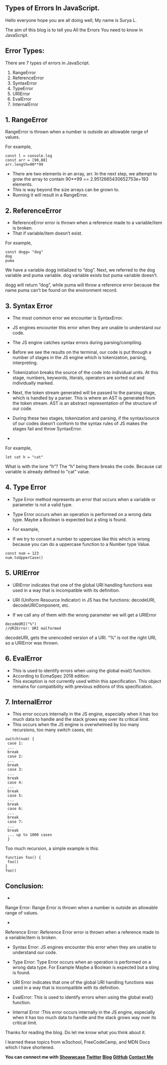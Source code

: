 ## Types of Errors In JavaScript.

Hello everyone hope you are all doing well, My name is Surya L.

The aim of this blog is to tell you All the Errors You need to know in JavaScript.

## Error Types:
There are 7 types of errors in JavaScript.

1. RangeError
2. ReferenceError
3. SyntaxError
4. TypeError
5. URIError
6. EvalError
7. InternalError

## 1. RangeError

RangeError is thrown when a number is outside an allowable range of values.

For example,

```
const l = console.log
const arr = [90,88]
arr.length=90**99
```
- There are two elements in an array, arr. In the next step, we attempt to grow the array to contain 90**99 == 2.9512665430652753e+193 elements. 
- This is way beyond the size arrays can be grown to. 
- Running it will result in a RangeError.

## 2. ReferenceError
- ReferenceError error is thrown when a reference made to a variable/item is broken. 
- That if variable/item doesn’t exist.

For example,

```
const dogg= "dog"
dog
puma
```
We have a variable dogg initialized to “dog”. Next, we referred to the dog variable and puma variable. dog variable exists but puma variable doesn’t.

dogg will return “dog”, while puma will throw a reference error because the name puma can’t be found on the environment record.

## 3. Syntax Error
- The most common error we encounter is SyntaxError. 
- JS engines encounter this error when they are unable to understand our code.
- The JS engine catches syntax errors during parsing/compiling. 
- Before we see the results on the terminal, our code is put through a number of stages in the JS engine which is tokenization, parsing, interpreting.

- Tokenization breaks the source of the code into individual units. At this stage, numbers, keywords, literals, operators are sorted out and individually marked.

- Next, the token stream generated will be passed to the parsing stage, which is handled by a parser. This is where an AST is generated from the token stream. AST is an abstract representation of the structure of our code.

- During these two stages, tokenization and parsing, if the syntax/source of our codes doesn’t conform to the syntax rules of JS makes the stages fail and throw SyntaxError.

- 
For example,

```
let cat h = "cat"
```
What is with the lone “h”? The “h” being there breaks the code. Because cat variable is already defined to "cat" value.

## 4. Type Error

- Type Error method represents an error that occurs when a variable or parameter is not a valid type.
- Type Error occurs when an operation is performed on a wrong data type. Maybe a Boolean is expected but a sting is found.

- For example,

- If we try to convert a number to uppercase like this which is wrong because you can do a uppercase function to a Number type Value.

```
const num = 123
num.toUpperCase()
```
## 5. URIError
- URIError indicates that one of the global URI handling functions was used in a way that is incompatible with its definition.

- URI (Uniform Resource Indicator) in JS has the functions: decodeURI, decodeURIComponent, etc.

- If we call any of them with the wrong parameter we will get a URIError
```
decodeURI("%")
//URIError: URI malformed
```
decodeURI, gets the unencoded version of a URI. “%” is not the right URI, so a URIError was thrown.

## 6. EvalError
- This is used to identify errors when using the global eval() function.
- According to EcmaSpec 2018 edition:
- This exception is not currently used within this specification. This object remains for compatibility with previous editions of this specification.

## 7. InternalError
- This error occurs internally in the JS engine, especially when it has too much data to handle and the stack grows way over its critical limit.
- This occurs when the JS engine is overwhelmed by too many recursions, too many switch cases, etc
```
switch(num) {
 case 1:
 ...
 break
 case 2:
 ...
 break
 case 3:
 ...
 break
 case 4:
 ...
 break
 case 5:
 ...
 break
 case 6:
 ...
 break
 case 7:
 ...
 break
 ... up to 1000 cases
 }
```
Too much recursion, a simple example is this:

```
function foo() {
 foo()
}
foo()
```
## Conclusion:


- 
Range Error: Range Error is thrown when a number is outside an allowable range of values.

- 
Reference Error: Reference Error error is thrown when a reference made to a variable/item is broken. 

- Syntax Error: JS engines encounter this error when they are unable to understand our code.

- Type Error: Type Error occurs when an operation is performed on a wrong data type. For Example Maybe a Boolean is expected but a sting is found.

- URI Error indicates that one of the global URI handling functions was used in a way that is incompatible with its definition.

- EvalError: This is used to identify errors when using the global eval() function.

- Internal Error :This error occurs internally in the JS engine, especially when it has too much data to handle and the stack grows way over its critical limit.


Thanks for reading the blog. Do let me know what you think about it.

I learned these topics from w3school, FreeCodeCamp, and MDN Docs which I have shortened.

**You can connect me with <a href="https://www.showwcase.com/suryal8991">Showwcase</a>
<a href="https://twitter.com/SURYA_L1998">Twitter</a>
<a href="https://blog.surya-l.com/">Blog</a>
<a href="https://github.com/Surya8991">GitHub</a>
<a href="mailto:contact@surya-l.com">Contact Me</a>**
